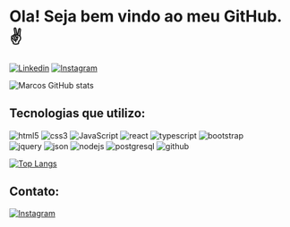 # Ola! Seja bem vindo ao meu GitHub.✌️
[![Linkedin](https://img.shields.io/badge/LinkedIn-0077B5?style=for-the-badge&logo=linkedin&logoColor=white)](https://www.linkedin.com/in/marcos-chave/)
[![Instagram](https://img.shields.io/badge/Instagram-E4405F?style=for-the-badge&logo=instagram&logoColor=white)](https://www.instagram.com/marcostchave/)

![Marcos GitHub stats](https://github-readme-stats.vercel.app/api?username=MarcosChave&show_icons=true&theme=tokyonight)

## Tecnologias que utilizo:
<div style="display:inline-block" >
<img align="center" alt="html5" src="https://img.shields.io/badge/HTML5-E34F26?style=for-the-badge&logo=html5&logoColor=white">
<img align="center" alt="css3" src="https://img.shields.io/badge/CSS3-1572B6?style=for-the-badge&logo=css3&logoColor=white">
<img align="center" alt="JavaScript" src="https://img.shields.io/badge/JavaScript-F7DF1E?style=for-the-badge&logo=javascript&logoColor=black">
<img align="center" alt="react" src="https://img.shields.io/badge/React-20232A?style=for-the-badge&logo=react&logoColor=61DAFB">
<img align="center" alt="typescript" src="https://img.shields.io/badge/TypeScript-007ACC?style=for-the-badge&logo=typescript&logoColor=white">
<img align="center" alt="bootstrap" src="https://img.shields.io/badge/Bootstrap-563D7C?style=for-the-badge&logo=bootstrap&logoColor=white">
 
 <br/>
  
<img align="center" alt="jquery" src="https://img.shields.io/badge/jQuery-0769AD?style=for-the-badge&logo=jquery&logoColor=white">
<img align="center" alt="json" src="https://img.shields.io/badge/json%20web%20tokens-323330?style=for-the-badge&logo=json-web-tokens&logoColor=pink">
<img align="center" alt="nodejs" src="https://img.shields.io/badge/Node.js-43853D?style=for-the-badge&logo=node.js&logoColor=white">
<img align="center" alt="postgresql" src="https://img.shields.io/badge/PostgreSQL-316192?style=for-the-badge&logo=postgresql&logoColor=white">
<img align="center" alt="github" src="https://img.shields.io/badge/GitHub-100000?style=for-the-badge&logo=github&logoColor=white">
</div>

<br/>

[![Top Langs](https://github-readme-stats.vercel.app/api/top-langs/?username=MarcosChave&layout=pie)](https://github.com/anuraghazra/github-readme-stats)

## Contato:
[![Instagram](https://img.shields.io/badge/Microsoft_Outlook-0078D4?style=for-the-badge&logo=microsoft-outlook&logoColor=white)](mailto:marcosvtc7@outlook.com)

